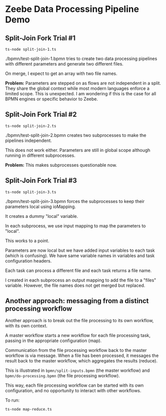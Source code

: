 # Zeebe Data Processing Pipeline Demo

## Split-Join Fork Trial #1

```
ts-node split-join-1.ts
```

./bpmn/test-split-join-1.bpmn tries to create two data processing pipelines with different parameters and generate two different files.

On merge, I expect to get an array with two file names.

**Problem:** Parameters are stepped on as flows are not independent in a split. They share the global context while most modern languages enforce a limited scope. This is unexpected. I am wondering if this is the case for all BPMN engines or specific behavior to Zeebe.

## Split-Join Fork Trial #2

```
ts-node split-join-2.ts
```

./bpmn/test-split-join-2.bpmn creates two subprocesses to make the pipelines independent.

This does not work either. Parameters are still in global scope although running in different subprocesses.

**Problem:** This makes subprocesses questionable now.

## Split-Join Fork Trial #3

```
ts-node split-join-3.ts
```

./bpmn/test-split-join-3.bpmn forces the subprocesses to keep their parameters local using ioMapping.

It creates a dummy "local" variable.

In each subprocess, we use input mapping to map the parameters to "local".

This works to a point.

Parameters are now local but we have added input variables to each task (which is confusing). We have same variable names in variables and task configuration headers.

Each task can process a different file and each task returns a file name.

I created in each subprocess an output mapping to add the file to a "files" variable.
However, the file names does not get merged but replaced.

## Another approach: messaging from a distinct processing workflow

Another approach is to break out the file processing to its own workflow, with its own context.

A master workflow starts a new workflow for each file processing task, passing in the appropriate configuration (map).

Communication from the file processing workflow back to the master workflow is via message. When a file has been processed, it messages the result back to the master workflow, which aggregates the results (reduce).

This is illustrated in `bpmn/split-inputs.bpmn` (the master workflow) and `bpmn/do-processing.bpmn` (the file processing workflow).

This way, each file processing workflow can be started with its own configuration, and no opportunity to interact with other workflows.

To run:

```
ts-node map-reduce.ts
```
